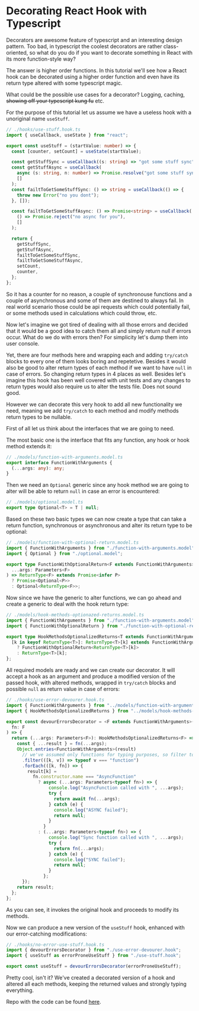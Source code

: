 # Decorating React Hook with Typescript

Decorators are awesome feature of typescript and an interesting design pattern. Too bad, in typescript the coolest decorators are rather class-oriented, so what do you do if you want to decorate something in React with its more function-style way?

The answer is higher order functions. In this tutorial we'll see how a React hook can be decorated using a higher order function and even have its return type altered with some typescript magic.

What could be the possible use cases for a decorator? Logging, caching, ~~showing off your typescript kung fu~~ etc.

For the purpose of this tutorial let us assume we have a useless hook with a unoriginal name `useStuff`.

```typescript
// ./hooks/use-stuff.hook.ts
import { useCallback, useState } from "react";

export const useStuff = (startValue: number) => {
  const [counter, setCount] = useState(startValue);

  const getStuffSync = useCallback((s: string) => "got some stuff sync", []);
  const getStuffAsync = useCallback(
    async (s: string, n: number) => Promise.resolve("got some stuff sync"),
    []
  );
  const failtToGetSomeStuffSync: () => string = useCallback(() => {
    throw new Error("no you dont");
  }, []);

  const failtToGetSomeStuffAsync: () => Promise<string> = useCallback(
    () => Promise.reject("no async for you"),
    []
  );

  return {
    getStuffSync,
    getStuffAsync,
    failtToGetSomeStuffSync,
    failtToGetSomeStuffAsync,
    setCount,
    counter,
  };
};
```

So it has a counter for no reason, a couple of synchronouse functions and a couple of asynchronous and some of them are destined to always fail. In real world scenario those could be api requests which could potentially fail, or some methods used in calculations which could throw, etc.

Now let's imagine we got tired of dealing with all those errors and decided that it would be a good idea to catch them all and simply return null if errors occur. What do we do with errors then? For simplicity let's dump them into user console.

Yet, there are four methods here and wrapping each and adding `try/catch` blocks to every one of them looks boring and repetetive. Besides it would also be good to alter return types of each method if we want to have `null` in case of errors. So changing return types in 4 places as well. Besides let's imagine this hook has been well covered with unit tests and any changes to return types would also require us to alter the tests file. Does not sound good.

However we can decorate this very hook to add all new functionality we need, meaning we add `try/catch` to each method and modify methods return types to be nullable.

First of all let us think about the interfaces that we are going to need.

The most basic one is the interface that fits any function, any hook or hook method extends it:
```typescript
// ./models/function-with-arguments.model.ts
export interface FunctionWithArguments {
  (...args: any): any;
}
```

Then we need an `Optional` generic since any hook method we are going to alter will be able to return `null` in case an error is encountered:

```typescript
// ./models/optional.model.ts
export type Optional<T> = T | null;
```

Based on these two basic types we can now create a type that can take a return function, synchronous or asynchronous and alter its return type to be optional:

```typescript
// ./models/function-with-optional-return.model.ts
import { FunctionWithArguments } from "./function-with-arguments.model";
import { Optional } from "./optional.model";

export type FunctionWithOptionalReturn<F extends FunctionWithArguments> = (
  ...args: Parameters<F>
) => ReturnType<F> extends Promise<infer P>
  ? Promise<Optional<P>>
  : Optional<ReturnType<F>>;
```

Now since we have the generic to alter functions, we can go ahead and create a generic to deal with the hook return type:

```typescript
// ./models/hook-methods-optionazed-returns.model.ts
import { FunctionWithArguments } from "./function-with-arguments.model";
import { FunctionWithOptionalReturn } from "./function-with-optional-return.model";

export type HookMethodsOptionalizedReturns<T extends FunctionWithArguments> = {
  [k in keyof ReturnType<T>]: ReturnType<T>[k] extends FunctionWithArguments
    ? FunctionWithOptionalReturn<ReturnType<T>[k]>
    : ReturnType<T>[k];
};
```

All required models are ready and we can create our decorator. It will accept a hook as an argument and produce a modified version of the passed hook, with altered methods, wrapped in `try/catch` blocks and possible `null` as return value in case of errors:

```typescript
// ./hooks/use-error-devourer.hook.ts
import { FunctionWithArguments } from "../models/function-with-arguments.model";
import { HookMethodsOptionalizedReturns } from "../models/hook-methods-optionazed-returns.model";

export const devourErrorsDecorator = <F extends FunctionWithArguments>(
  fn: F
) => {
  return (...args: Parameters<F>): HookMethodsOptionalizedReturns<F> => {
    const { ...result } = fn(...args);
    Object.entries<FunctionWithArguments>(result)
      // we've assumed only functions for typing purposes, so filter to safeguard
      .filter(([k, v]) => typeof v === "function")
      .forEach(([k, fn]) => {
        result[k] =
          fn.constructor.name === "AsyncFunction"
            ? async (...args: Parameters<typeof fn>) => {
                console.log("AsyncFunction called with ", ...args);
                try {
                  return await fn(...args);
                } catch (e) {
                  console.log("ASYNC failed");
                  return null;
                }
              }
            : (...args: Parameters<typeof fn>) => {
                console.log("Sync function called with ", ...args);
                try {
                  return fn(...args);
                } catch (e) {
                  console.log("SYNC failed");
                  return null;
                }
              };
      });
    return result;
  };
};
```

As you can see, it invokes the original hook and proceeds to modify its methods.

Now we can produce a new version of the `useStuff` hook, enhanced with our error-catching modifications:

```typescript
// ./hooks/no-error-use-stuff.hook.ts
import { devourErrorsDecorator } from "./use-error-devourer.hook";
import { useStuff as errorProneUseStuff } from "./use-stuff.hook";

export const useStuff = devourErrorsDecorator(errorProneUseStuff);
```

Pretty cool, isn't it? We've created a decorated version of a hook and altered all each methods, keeping the returned values and strongly typing everything.

Repo with the code can be found [here](https://github.com/Bwca/react-decorate-hook).